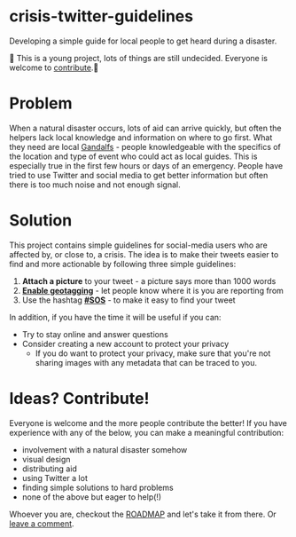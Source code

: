 # crisis-twitter-guidelines
Developing a simple guide for local people to get heard during a disaster.

🚧 This is a young project, lots of things are still undecided.
Everyone is welcome to [contribute](https://github.com/betatim/crisis-twitter-guidelines/blob/master/README.md#ideas-contribute).🚧

# Problem
When a natural disaster occurs, lots of aid can arrive quickly, but often the helpers lack local knowledge and information on where to go first.
What they need are local [Gandalfs](https://en.wikipedia.org/wiki/Gandalf) - people knowledgeable with the specifics of the location and type of event who could act as local guides.
This is especially true in the first few hours or days of an emergency.
People have tried to use Twitter and social media to get better information but often there is too much noise and not enough signal.

# Solution
This project contains simple guidelines for social-media users who are affected by, or close to, a crisis.
The idea is to make their tweets easier to find and more actionable by following three simple guidelines:

1. **Attach a picture** to your tweet - a picture says more than 1000 words
2. **[Enable geotagging](https://support.twitter.com/articles/78525#)** - let people know where it is you are reporting from
3. Use the hashtag **[#SOS](https://twitter.com/hashtag/sos?f=tweets)** - to make it easy to find your tweet

In addition, if you have the time it will be useful if you can:

* Try to stay online and answer questions
* Consider creating a new account to protect your privacy
    * If you do want to protect your privacy, make sure that you're not sharing images with any metadata that can be traced to you.

# Ideas? Contribute!

Everyone is welcome and the more people contribute the better!
If you have experience with any of the below, you can make a meaningful contribution:

* involvement with a natural disaster somehow
* visual design
* distributing aid
* using Twitter a lot
* finding simple solutions to hard problems
* none of the above but eager to help(!)

Whoever you are, checkout the [ROADMAP](https://github.com/betatim/crisis-twitter-guidelines/issues/1) and let's take it from there.
Or [leave a comment](https://github.com/betatim/crisis-twitter-guidelines/issues/new).
